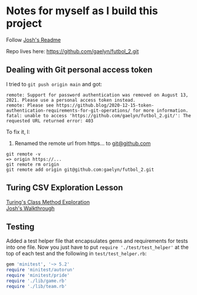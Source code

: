 # Notes for myself as I build this project

Follow [Josh's Readme](https://github.com/josh-works/futbol)

Repo lives here: https://github.com/gaelyn/futbol_2.git

## Dealing with Git personal access token

I tried to `git push origin main` and got:

```
remote: Support for password authentication was removed on August 13, 2021. Please use a personal access token instead.
remote: Please see https://github.blog/2020-12-15-token-authentication-requirements-for-git-operations/ for more information.
fatal: unable to access 'https://github.com/gaelyn/futbol_2.git/': The requested URL returned error: 403
```
To fix it, I:

1. Renamed the remote url from https... to git@github.com

```
git remote -v
=> origin https://...
git remote rm origin
git remote add origin git@github.com:gaelyn/futbol_2.git
```

## Turing CSV Exploration Lesson

[Turing's Class Method Exploration](https://backend.turing.edu/module1/lessons/class_methods)  
[Josh's Walkthrough](https://github.com/josh-works/futbol/tree/main/csv_exploration_lesson)

## Testing
Added a test helper file that encapsulates gems and requirements for tests into one file. Now you just have to put `require './test/test_helper'` at the top of each test and the following in `test/test_helper.rb`:  
```ruby
gem 'minitest', '~> 5.2'
require 'minitest/autorun'
require 'minitest/pride'
require './lib/game.rb'
require './lib/team.rb'
```
